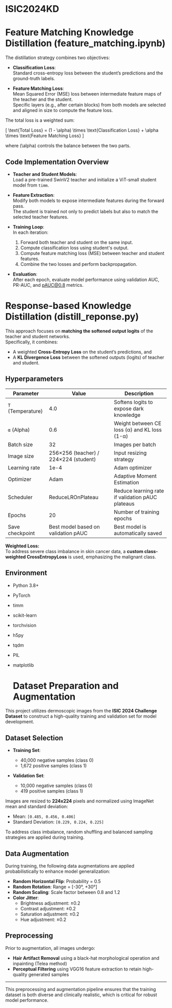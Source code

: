 # ISIC2024KD

# Feature Matching Knowledge Distillation (feature_matching.ipynb)

The distillation strategy combines two objectives:

- **Classification Loss**:  
  Standard cross-entropy loss between the student’s predictions and the ground-truth labels.
  
- **Feature Matching Loss**:  
  Mean Squared Error (MSE) loss between intermediate feature maps of the teacher and the student.  
  Specific layers (e.g., after certain blocks) from both models are selected and aligned in size to compute the feature loss.

The total loss is a weighted sum:

\[
\text{Total Loss} = (1 - \alpha) \times \text{Classification Loss} + \alpha \times \text{Feature Matching Loss}
\]

where \(\alpha\) controls the balance between the two parts.

## Code Implementation Overview

- **Teacher and Student Models**:  
  Load a pre-trained SwinV2 teacher and initialize a ViT-small student model from `timm`.

- **Feature Extraction**:  
  Modify both models to expose intermediate features during the forward pass.  
  The student is trained not only to predict labels but also to match the selected teacher features.

- **Training Loop**:  
  In each iteration:
  1. Forward both teacher and student on the same input.
  2. Compute classification loss using student's output.
  3. Compute feature matching loss (MSE) between teacher and student features.
  4. Combine the two losses and perform backpropagation.

- **Evaluation**:  
  After each epoch, evaluate model performance using validation AUC, PR-AUC, and pAUC@0.8 metrics.

# Response-based Knowledge Distillation (distill_reponse.py)

This approach focuses on **matching the softened output logits** of the teacher and student networks.  
Specifically, it combines:
- A weighted **Cross-Entropy Loss** on the student’s predictions, and
- A **KL Divergence Loss** between the softened outputs (logits) of teacher and student.

##  Hyperparameters

| Parameter               | Value                             | Description                                           |
|--------------------------|-----------------------------------|-------------------------------------------------------|
| `T` (Temperature)        | 4.0                               | Softens logits to expose dark knowledge               |
| `α` (Alpha)              | 0.6                               | Weight between CE loss (α) and KL loss (1-α)          |
| Batch size               | 32                                | Images per batch                                     |
| Image size               | 256×256 (teacher) / 224×224 (student) | Input resizing strategy                          |
| Learning rate            | 1e-4                              | Adam optimizer                                       |
| Optimizer                | Adam                              | Adaptive Moment Estimation                           |
| Scheduler                | ReduceLROnPlateau                 | Reduce learning rate if validation pAUC plateaus     |
| Epochs                   | 20                                | Number of training epochs                           |
| Save checkpoint          | Best model based on validation pAUC | Best model is automatically saved                 |

**Weighted Loss:**  
To address severe class imbalance in skin cancer data, a **custom class-weighted CrossEntropyLoss** is used, emphasizing the malignant class.

## Environment
- Python 3.8+
- PyTorch
- timm
- scikit-learn
- torchvision
- h5py
- tqdm
- PIL
- matplotlib

  # Dataset Preparation and Augmentation

This project utilizes dermoscopic images from the **ISIC 2024 Challenge Dataset** to construct a high-quality training and validation set for model development.

## Dataset Selection

- **Training Set**:
  - 40,000 negative samples (class 0)
  - 1,672 positive samples (class 1)

- **Validation Set**:
  - 10,000 negative samples (class 0)
  - 419 positive samples (class 1)

Images are resized to **224x224** pixels and normalized using ImageNet mean and standard deviation:
- Mean: `[0.485, 0.456, 0.406]`
- Standard Deviation: `[0.229, 0.224, 0.225]`

To address class imbalance, random shuffling and balanced sampling strategies are applied during training.

## Data Augmentation

During training, the following data augmentations are applied probabilistically to enhance model generalization:

- **Random Horizontal Flip**: Probability = 0.5
- **Random Rotation**: Range = [-30°, +30°]
- **Random Scaling**: Scale factor between 0.8 and 1.2
- **Color Jitter**:
  - Brightness adjustment: ±0.2
  - Contrast adjustment: ±0.2
  - Saturation adjustment: ±0.2
  - Hue adjustment: ±0.2

## Preprocessing

Prior to augmentation, all images undergo:
- **Hair Artifact Removal** using a black-hat morphological operation and inpainting (Telea method)
- **Perceptual Filtering** using VGG16 feature extraction to retain high-quality generated samples

---

This preprocessing and augmentation pipeline ensures that the training dataset is both diverse and clinically realistic, which is critical for robust model performance.
